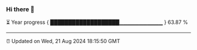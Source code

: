 ### Hi there 👋

⏳ Year progress { ███████████████████▁▁▁▁▁▁▁▁▁▁▁ } 63.87 %

---

⏰ Updated on Wed, 21 Aug 2024 18:15:50 GMT

